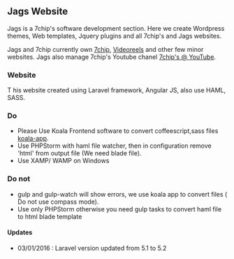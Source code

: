 ## Jags Website 

Jags is a 7chip's software development section. Here we create Wordpress themes, Web templates, Jquery plugins and all 7chip's and Jags websites.
 
Jags and 7chip currently own [7chip](http://7chip.com), [Videoreels](http://videoreels.net) and other few minor websites. Jags also manage 7chip's Youtube chanel [7chip's @ YouTube](https://www.youtube.com/user/sibin7771).
 
### Website 
 
T
his website created using Laravel framework, Angular JS, also use HAML, SASS.

### Do 
 - Please Use Koala Frontend software to convert coffeescript,sass files [koala-app](http://koala-app.com/).
 - Use PHPStorm with haml file watcher, then in configuration remove 'html' from output file (We need blade file).
 - Use XAMP/ WAMP on Windows 
 
### Do not 
 - gulp and gulp-watch will show errors, we use koala app to convert files ( Do not use compass mode).
 - Use only PHPStorm otherwise you need gulp tasks to convert haml file to html blade template 
 
#### Updates 
 - 03/01/2016 : Laravel version updated from 5.1 to 5.2  
 
 

